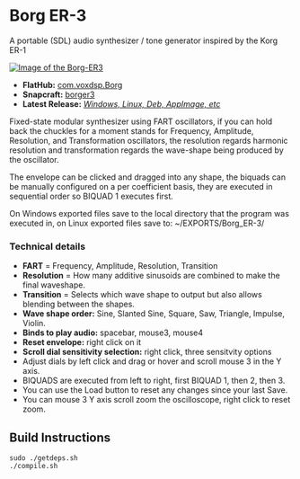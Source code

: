 # Borg ER-3
A portable (SDL) audio synthesizer / tone generator inspired by the Korg ER-1

[![Image of the Borg-ER3](https://dashboard.snapcraft.io/site_media/appmedia/2023/01/borger3_eyBQLNu.png)](https://www.youtube.com/watch?v=gLB91cO6RaE "Borg ER-3 FART Oscillators Demonstration Video")

* **FlatHub:** [com.voxdsp.Borg](https://flathub.org/apps/details/com.voxdsp.Borg)
* **Snapcraft:** [borger3](https://snapcraft.io/borger3)
* **Latest Release:** [*Windows, Linux, Deb, AppImage, etc*](https://github.com/mrbid/Borg-ER-3/releases)

Fixed-state modular synthesizer using FART oscillators, if you can hold back the chuckles for a moment stands for Frequency, Amplitude, Resolution, and Transformation oscillators, the resolution regards harmonic resolution and transformation regards the wave-shape being produced by the oscillator.

The envelope can be clicked and dragged into any shape, the biquads can be manually configured on a per coefficient basis, they are executed in sequential order so BIQUAD 1 executes first.

On Windows exported files save to the local directory that the program was executed in, on Linux exported files save to: ~/EXPORTS/Borg_ER-3/

### Technical details
* **FART** = Frequency, Amplitude, Resolution, Transition
* **Resolution** = How many additive sinusoids are combined to make the final waveshape.
* **Transition** = Selects which wave shape to output but also allows blending between the shapes.
* **Wave shape order:** Sine, Slanted Sine, Square, Saw, Triangle, Impulse, Violin.
* **Binds to play audio:** spacebar, mouse3, mouse4
* **Reset envelope:** right click on it
* **Scroll dial sensitivity selection:** right click, three sensitvity options
* Adjust dials by left click and drag or hover and scroll mouse 3 in the Y axis.
* BIQUADS are executed from left to right, first BIQUAD 1, then 2, then 3.
* You can use the Load button to reset any changes since your last Save.
* You can mouse 3 Y axis scroll zoom the oscilloscope, right click to reset zoom.

## Build Instructions
```
sudo ./getdeps.sh
./compile.sh
```
